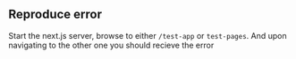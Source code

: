 ## Reproduce error
Start the next.js server, browse to either `/test-app` or `test-pages`. And upon navigating to the other one you should recieve the error